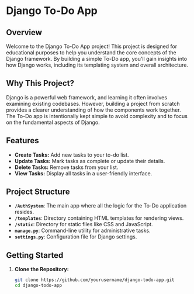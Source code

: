 # Django To-Do App

## Overview

Welcome to the Django To-Do App project! This project is designed for educational purposes to help you understand the core concepts of the Django framework. By building a simple To-Do app, you'll gain insights into how Django works, including its templating system and overall architecture.

## Why This Project?

Django is a powerful web framework, and learning it often involves examining existing codebases. However, building a project from scratch provides a clearer understanding of how the components work together. The To-Do app is intentionally kept simple to avoid complexity and to focus on the fundamental aspects of Django.

## Features

- **Create Tasks:** Add new tasks to your to-do list.
- **Update Tasks:** Mark tasks as complete or update their details.
- **Delete Tasks:** Remove tasks from your list.
- **View Tasks:** Display all tasks in a user-friendly interface.

## Project Structure

- **`/AuthSystem`**: The main app where all the logic for the To-Do application resides.
- **`/templates`**: Directory containing HTML templates for rendering views.
- **`/static`**: Directory for static files like CSS and JavaScript.
- **`manage.py`**: Command-line utility for administrative tasks.
- **`settings.py`**: Configuration file for Django settings.

## Getting Started

1. **Clone the Repository:**

   ```bash
   git clone https://github.com/yourusername/django-todo-app.git
   cd django-todo-app
